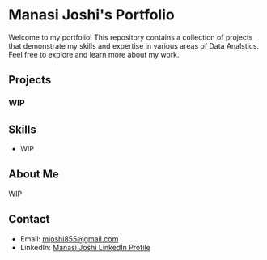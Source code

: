 # Manasi Joshi's Portfolio

Welcome to my portfolio! This repository contains a collection of projects that demonstrate my skills and expertise in various areas of Data Analstics. Feel free to explore and learn more about my work.

## Projects

### WIP

## Skills

- WIP
## About Me

WIP
## Contact

- Email: mjoshi855@gmail.com
- LinkedIn: [Manasi Joshi LinkedIn Profile](https://www.linkedin.com/in/manasi-joshi-92701b59)


